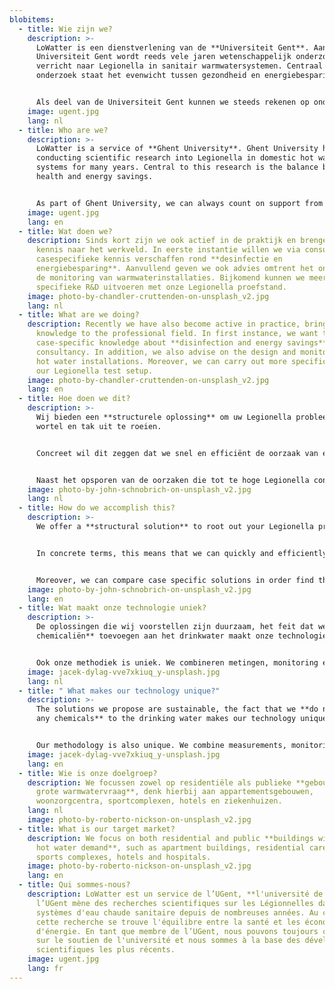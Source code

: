 ```yaml
---
blobitems:
  - title: Wie zijn we?
    description: >-
      LoWatter is een dienstverlening van de **Universiteit Gent**. Aan de
      Universiteit Gent wordt reeds vele jaren wetenschappelijk onderzoek
      verricht naar Legionella in sanitair warmwatersystemen. Centraal in dit
      onderzoek staat het evenwicht tussen gezondheid en energiebesparing.


      Als deel van de Universiteit Gent kunnen we steeds rekenen op ondersteuning van de Universiteit en liggen we mee aan de basis van de meest recente wetenschappelijke ontwikkelingen.
    image: ugent.jpg
    lang: nl
  - title: Who are we?
    description: >-
      LoWatter is a service of **Ghent University**. Ghent University has been
      conducting scientific research into Legionella in domestic hot water
      systems for many years. Central to this research is the balance between
      health and energy savings.


      As part of Ghent University, we can always count on support from the University and we are at the basis of the most recent scientific developments.
    image: ugent.jpg
    lang: en
  - title: Wat doen we?
    description: Sinds kort zijn we ook actief in de praktijk en brengen zo onze
      kennis naar het werkveld. In eerste instantie willen we via consultancy
      casespecifieke kennis verschaffen rond **desinfectie en
      energiebesparing**. Aanvullend geven we ook advies omtrent het ontwerp en
      de monitoring van warmwaterinstallaties. Bijkomend kunnen we meer
      specifieke R&D uitvoeren met onze Legionella proefstand.
    image: photo-by-chandler-cruttenden-on-unsplash_v2.jpg
    lang: nl
  - title: What are we doing?
    description: Recently we have also become active in practice, bringing our
      knowledge to the professional field. In first instance, we want to provide
      case-specific knowledge about **disinfection and energy savings** through
      consultancy. In addition, we also advise on the design and monitoring of
      hot water installations. Moreover, we can carry out more specific R&D with
      our Legionella test setup.
    image: photo-by-chandler-cruttenden-on-unsplash_v2.jpg
    lang: en
  - title: Hoe doen we dit?
    description: >-
      Wij bieden een **structurele oplossing** om uw Legionella probleem met
      wortel en tak uit te roeien.


      Concreet wil dit zeggen dat we snel en efficiënt de oorzaak van een infectie in een warmwatersysteem kunnen opsporen, met behulp van onze sterke UGent know-how en ons **predictief Legionella pneumophila simulatiemodel**. Dit zelf ontwikkelde dynamisch simulatiemodel laat toe om de Legionella concentratie te berekenen op iedere locatie in het systeem voor elk casespecifiek systeem. 


      Naast het opsporen van de oorzaken die tot te hoge Legionella concentraties in het systeem leiden, kunnen we casespecifiek verschillende oplossingen met elkaar vergelijken om zo tot de **meest duurzame en (kost)effectieve oplossing** te komen alvorens die in de praktijk te implementeren.
    image: photo-by-john-schnobrich-on-unsplash_v2.jpg
    lang: nl
  - title: How do we accomplish this?
    description: >-
      We offer a **structural solution** to root out your Legionella problem.


      In concrete terms, this means that we can quickly and efficiently identify the **cause of an infection** in a hot water system, using our UGent know-how and our predictive **Legionella pneumophila simulation model**. This self-developed dynamic simulation model makes it possible to calculate the Legionella concentration at any point in the system for each case-specific system.


      Moreover, we can compare case specific solutions in order find the **most sustainable and (cost) effective solution** before implementing it in practice.
    image: photo-by-john-schnobrich-on-unsplash_v2.jpg
    lang: en
  - title: Wat maakt onze technologie uniek?
    description: >-
      De oplossingen die wij voorstellen zijn duurzaam, het feit dat we **geen
      chemicaliën** toevoegen aan het drinkwater maakt onze technologie uniek.


      Ook onze methodiek is uniek. We combineren metingen, monitoring en simulaties. Dit zorgt voor een beter inzicht in het gehele warmwatersysteem en een effectieve oplossing waarbij we **de oorzaak aanpakken**.
    image: jacek-dylag-vve7xkiuq_y-unsplash.jpg
    lang: nl
  - title: " What makes our technology unique?"
    description: >-
      The solutions we propose are sustainable, the fact that we **do not add
      any chemicals** to the drinking water makes our technology unique.


      Our methodology is also unique. We combine measurements, monitoring and simulations. These provide a better insight in the entire hot water system and an effective solution by **tackling the cause**.
    image: jacek-dylag-vve7xkiuq_y-unsplash.jpg
    lang: en
  - title: Wie is onze doelgroep?
    description: We focussen zowel op residentiële als publieke **gebouwen met een
      grote warmwatervraag**, denk hierbij aan appartementsgebouwen,
      woonzorgcentra, sportcomplexen, hotels en ziekenhuizen.
    lang: nl
    image: photo-by-roberto-nickson-on-unsplash_v2.jpg
  - title: What is our target market?
    description: We focus on both residential and public **buildings with a large
      hot water demand**, such as apartment buildings, residential care centers,
      sports complexes, hotels and hospitals.
    image: photo-by-roberto-nickson-on-unsplash_v2.jpg
    lang: en
  - title: Qui sommes-nous?
    description: LoWatter est un service de l’UGent, **l'université de Gand**.
      l’UGent mène des recherches scientifiques sur les Légionnelles dans les
      systèmes d'eau chaude sanitaire depuis de nombreuses années. Au centre de
      cette recherche se trouve l'équilibre entre la santé et les économies
      d'énergie. En tant que membre de l’UGent, nous pouvons toujours compter
      sur le soutien de l'université et nous sommes à la base des développements
      scientifiques les plus récents.
    image: ugent.jpg
    lang: fr
---
```


